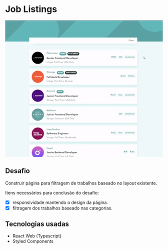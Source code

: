 # Job Listings

![Page gif](../.github/screenshots/job-listings-page.gif)

## Desafio

Construir página para filtragem de trabalhos baseado no layout existente.

Itens necessários para conclusão do desafio:

- [x] responsividade mantendo o design da página.
- [x] filtragem dos trabalhos baseado nas categorias.

## Tecnologias usadas

- React Web (Typescript)
- Styled Components
